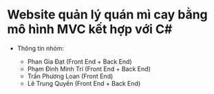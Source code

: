 # Website quản lý quán mì cay bằng mô hình MVC kết hợp với C#

* Thông tin nhóm:

    * Phan Gia Đạt (Front End + Back End)
    * Phạm Đình Minh Trí (Front End + Back End)
    * Trần Phương Loan (Front End)
    * Lê Trung Quyền (Front End + Back End)
